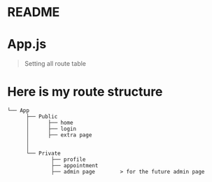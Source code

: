 # README

# App.js
>Setting all route table 

# Here is my route structure


  
    └── App                   
          ├── Public
          │      ├── home
          │      ├── login                                
          │      ├── extra page  
          │      
          │                                 
          └── Private
                  ├── profile
                  ├── appointment
                  ├── admin page        > for the future admin page
          
            
      
